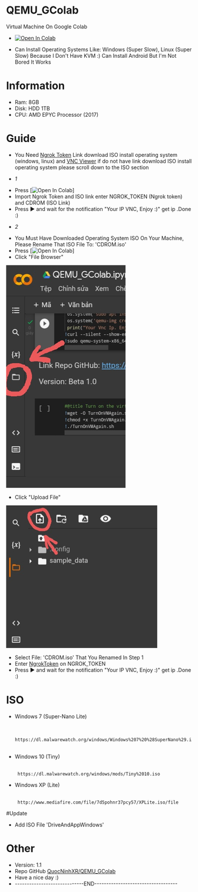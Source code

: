 # QEMU_GColab
Virtual Machine On Google Colab

 + [![Open In Colab](https://colab.research.google.com/assets/colab-badge.svg)](https://colab.research.google.com/drive/1IPkKL82O5vR6ZgqcEiwTjdDmzsdn3Ef7?usp=sharing)



+ Can Install Operating Systems Like: Windows (Super Slow), Linux (Super Slow) Because I Don't Have KVM :) Can Install Android But I'm Not Bored It Works

# Information
 
+ Ram: 8GB
+ Disk: HDD 1TB
+ CPU: AMD EPYC Processor (2017)

# Guide

+ You Need [Ngrok Token](https://dashboard.ngrok.com/get-started/your-authtoken) Link download ISO install operating system (windows, linux) and [VNC Viewer](https://ww.realvnc.com/en/connect/download/viewer/)  if do not have link download ISO install operating system please scroll down to the ISO section
- *1*
+  Press [![Open In Colab](https://colab.research.google.com/assets/colab-badge.svg)] 
+  Import Ngrok Token and ISO link enter NGROK_TOKEN (Ngrok token) and CDROM (ISO Link)
+  Press ▶️ and wait for the notification "Your IP VNC, Enjoy :)" get ip .Done :)
- *2*
+ You Must Have Downloaded Operating System ISO On Your Machine, Please Rename That ISO File To: 'CDROM.iso'
+ Press [![Open In Colab](https://colab.research.google.com/assets/colab-badge.svg)] 
+ Click "File Browser"

![image](https://github.com/QuocNinhXR/QEMU_GColab/blob/e1ce80ec2e7dbe3a96baf38cd386cb00d207654d/20220720_183359.jpg)

+ Click "Upload File"

![image](https://github.com/QuocNinhXR/QEMU_GColab/blob/e1ce80ec2e7dbe3a96baf38cd386cb00d207654d/20220720_183448.jpg)

+ Select File: 'CDROM.iso' That You Renamed In Step 1
+ Enter [NgrokToken](https://dashboard.ngrok.com/get-started/your-authtoken) on NGROK_TOKEN
+ Press ▶️ and wait for the notification "Your IP VNC, Enjoy :)" get ip .Done :)

# ISO
+ Windows 7 (Super-Nano Lite)
   ```console  

    https://dl.malwarewatch.org/windows/Windows%207%20%28SuperNano%29.iso
    
    ```
+ Windows 10 (Tiny)
   ```console
    
    https://dl.malwarewatch.org/windows/mods/Tiny%2010.iso
   
   ```
+ Windows XP (Lite)
   ```console

    http://www.mediafire.com/file/7d5pohnr37pcy57/XPLite.iso/file

   ```
#Update
+ Add ISO File 'DriveAndAppWindows'

# Other
 + Version: 1.1
 + Repo GitHub [QuocNinhXR/QEMU_GColab](https://github.com/QuocNinhXR/QEMU_GColab)
 + Have a nice day :)
 + -----------------------------END-----------------------------------
